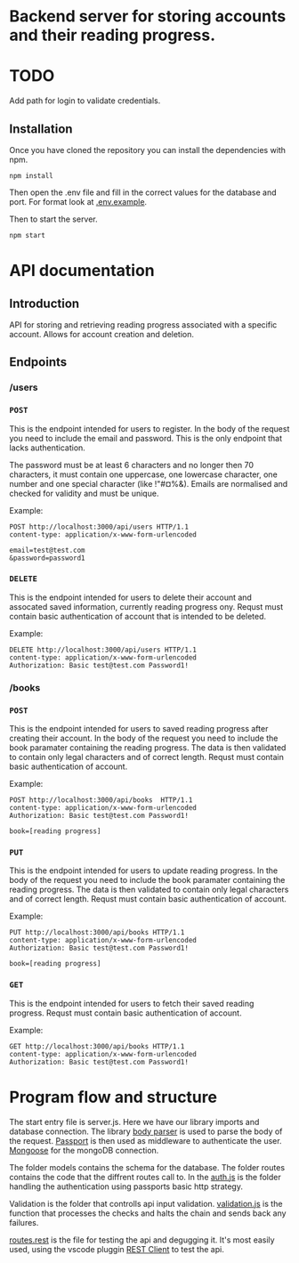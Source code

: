 # Backend server for storing accounts and their reading progress.

# TODO

Add path for login to validate credentials.

## Installation
Once you have cloned the repository you can install the dependencies with npm.

```
npm install
```
Then open the .env file and fill in the correct values for the database and port. For format look at [.env.example](.env.example).

Then to start the server.
```
npm start
```

# API documentation

## Introduction

API for storing and retrieving reading progress associated with a specific account. Allows for account creation and deletion.


## Endpoints
### /users

### `POST`
This is the endpoint intended for users to register. In the body of the request you need to include the email and password. 
This is the only endpoint that lacks authentication.

The password must be at least 6 characters and no longer then 70 characters, it must contain one uppercase, one lowercase character, one number and one special character (like !"#¤%&).
Emails are normalised and checked for validity and must be unique.

Example:
```
POST http://localhost:3000/api/users HTTP/1.1
content-type: application/x-www-form-urlencoded

email=test@test.com
&password=password1
``` 

### `DELETE`
This is the endpoint intended for users to delete their account and assocated saved information, currently reading progress ony. Requst must contain basic authentication of account that is intended to be deleted.

Example:
```
DELETE http://localhost:3000/api/users HTTP/1.1
content-type: application/x-www-form-urlencoded
Authorization: Basic test@test.com Password1!
``` 

### /books

### `POST`
This is the endpoint intended for users to saved reading progress after creating their account. In the body of the request you need to include the book paramater containing the reading progress. The data is then validated to contain only legal characters and of correct length. Requst must contain basic authentication of account.

Example:
```
POST http://localhost:3000/api/books  HTTP/1.1
content-type: application/x-www-form-urlencoded
Authorization: Basic test@test.com Password1!

book=[reading progress]
``` 
### `PUT`
This is the endpoint intended for users to update reading progress. In the body of the request you need to include the book paramater containing the reading progress. The data is then validated to contain only legal characters and of correct length. Requst must contain basic authentication of account.

Example:
```
PUT http://localhost:3000/api/books HTTP/1.1
content-type: application/x-www-form-urlencoded
Authorization: Basic test@test.com Password1!

book=[reading progress]
``` 
### `GET`
This is the endpoint intended for users to fetch their saved reading progress. Requst must contain basic authentication of account.

Example:
```
GET http://localhost:3000/api/books HTTP/1.1
content-type: application/x-www-form-urlencoded
Authorization: Basic test@test.com Password1!
``` 

# Program flow and structure

The start entry file is server.js. Here we have our library imports and database connection. The library [body parser](https://github.com/expressjs/body-parser) is used to parse the body of the request. [Passport](https://www.passportjs.org/docs/) is then used as middleware to authenticate the user. [Mongoose](https://mongoosejs.com/docs/) for the mongoDB connection.

The folder models contains the schema for the database. The folder routes contains the code that the diffrent routes call to. In the [auth.js](routes/auth.js) is the folder handling the authentication using passports basic http strategy. 

Validation is the folder that controlls api input validation. [validation.js](validation/validation.js) is the function that processes the checks and halts the chain and sends back any failures.

[routes.rest](route.rest) is the file for testing the api and degugging it. It's most easily used, using the vscode pluggin [REST Client](https://marketplace.visualstudio.com/items?itemName=humao.rest-client) to test the api.